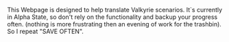 This Webpage is designed to help translate Valkyrie scenarios.
It`s currently in Alpha State, so don't rely on the functionality and backup your progress often. (nothing is more frustrating then an evening of work for the trashbin). So I repeat "SAVE OFTEN".